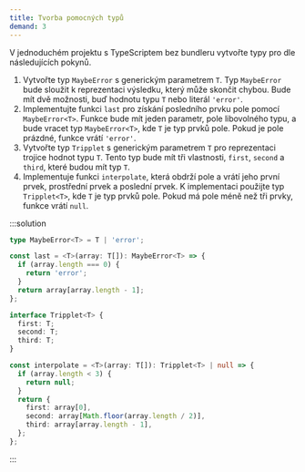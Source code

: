 ```yaml
---
title: Tvorba pomocných typů
demand: 3
---
```


V jednoduchém projektu s TypeScriptem bez bundleru vytvořte typy pro dle následujících pokynů.

1. Vytvořte typ `MaybeError` s generickým parametrem `T`. Typ `MaybeError` bude sloužit k reprezentaci výsledku, který může skončit chybou. Bude mít dvě možnosti, buď hodnotu typu `T` nebo literál `'error'`.
1. Implementujte funkci `last` pro získání posledního prvku pole pomocí `MaybeError<T>`. Funkce bude mít jeden parametr, pole libovolného typu, a bude vracet typ `MaybeError<T>`, kde `T` je typ prvků pole. Pokud je pole prázdné, funkce vrátí `'error'`.
1. Vytvořte typ `Tripplet` s generickým parametrem `T` pro reprezentaci trojice hodnot typu `T`. Tento typ bude mít tři vlastnosti, `first`, `second` a `third`, které budou mít typ `T`.
1. Implementuje funkci `interpolate`, která obdrží pole a vrátí jeho první prvek, prostřední prvek a poslední prvek. K implementaci použijte typ `Tripplet<T>`, kde `T` je typ prvků pole. Pokud má pole méně než tři prvky, funkce vrátí `null`.

:::solution
```ts
type MaybeError<T> = T | 'error';

const last = <T>(array: T[]): MaybeError<T> => {
  if (array.length === 0) {
    return 'error';
  }
  return array[array.length - 1];
};

interface Tripplet<T> {
  first: T;
  second: T;
  third: T;
}

const interpolate = <T>(array: T[]): Tripplet<T> | null => {
  if (array.length < 3) {
    return null;
  }
  return {
    first: array[0],
    second: array[Math.floor(array.length / 2)],
    third: array[array.length - 1],
  };
};
```
::: 